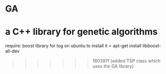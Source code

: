 # GA
a C++ library for genetic algorithms
=======





require:
boost library for log
on ubuntu to install it = apt-get install libboost-all-dev
>>>>>>> 180397f (added TSP class which uses the GA library)
